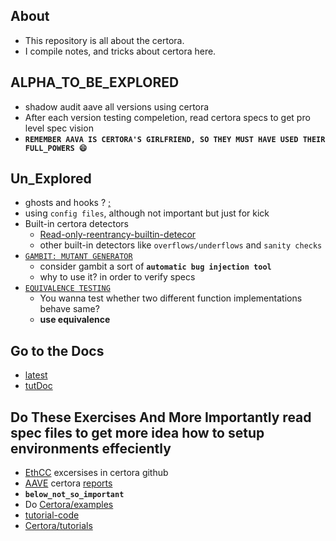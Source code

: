 ## About
- This repository is all about the certora.
- I compile notes, and tricks about certora here.

## ALPHA_TO_BE_EXPLORED
- shadow audit aave all versions using certora
- After each version testing compeletion, read certora specs to get pro level spec vision
- **`REMEMBER AAVA IS CERTORA'S GIRLFRIEND, SO THEY MUST HAVE USED THEIR FULL_POWERS 😄`**

## Un_Explored
- ghosts and hooks ? [;](https://docs.certora.com/en/latest/docs/cvl/ghosts.html)
- using `config files`, although not important but just for kick
- Built-in certora detectors
  - [Read-only-reentrancy-builtin-detecor](https://docs.certora.com/en/latest/docs/cvl/builtin.html#read-only-reentrancy-detection-viewreentrancy)
  - other built-in detectors like `overflows/underflows` and `sanity checks`
- [`GAMBIT: MUTANT GENERATOR`](https://docs.certora.com/en/latest/docs/gambit/index.html)
    - consider gambit a sort of **`automatic bug injection tool`**
    - why to use it? in order to verify specs
- [`EQUIVALENCE TESTING`](https://docs.certora.com/en/latest/docs/equiv-check/index.html)
  - You wanna test whether two different function implementations behave same?
  - **use equivalence**

## Go to the Docs 
- [latest](https://docs.certora.com/en/latest/)
- [tutDoc](https://docs.certora.com/projects/tutorials/en/latest/)

## Do These Exercises And More Importantly read spec files to get more idea how to setup environments effeciently
- [EthCC](https://github.com/Certora/Tutorials/tree/michael/ethcc/EthCC/) excersises in certora github
- [AAVE](https://www.youtube.com/watch?v=c8ZwKAvaiR0&list=PLKtu7wuOMP9WOLJNPafbrd0lehfc7yxso) certora [reports](https://github.com/Certora/aave-token-v3)
- **`below_not_so_important`**
- Do [Certora/examples](https://github.com/Certora/Examples)
- [tutorial-code](https://github.com/Certora/tutorials-code/tree/master)
- [Certora/tutorials](https://github.com/Certora/Tutorials/)
